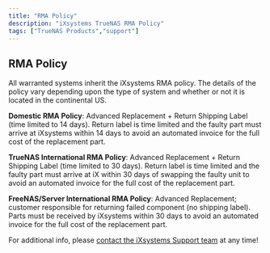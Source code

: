```yaml
---
title: "RMA Policy"
description: "iXsystems TrueNAS RMA Policy"
tags: ["TrueNAS Products","support"]
---
```


## RMA Policy

All warranted systems inherit the iXsystems RMA policy. The details of the policy vary depending upon the type of system and whether or not it is located in the continental US.

**Domestic RMA Policy**: Advanced Replacement + Return Shipping Label (time limited to 14 days). Return label is time limited and the faulty part must arrive at iXsystems within 14 days to avoid an automated invoice for the full cost of the replacement part.

**TrueNAS International RMA Policy**: Advanced Replacement + Return Shipping Label (time limited to 30 days). Return label is time limited and the faulty part must arrive at iX within 30 days of swapping the faulty unit to avoid an automated invoice for the full cost of the replacement part.

**FreeNAS/Server International RMA Policy**: Advanced Replacement; customer responsible for returning failed component (no shipping label). Parts must be received by iXsystems within 30 days to avoid an automated invoice for the full cost of the replacement part.

For additional info, please [contact the iXsystems Support team](/hub/initial-setup/support/#support-in-truenas-enterprise) at any time!
